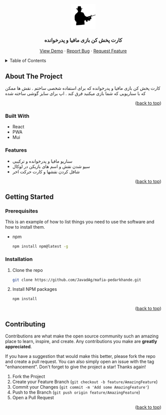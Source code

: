 <!-- PROJECT LOGO -->
<div align="center">
  <a href="https://github.com/github_username/repo_name">
    <img src="public/logo.svg" alt="Logo" width="80" height="80">
  </a>

<h3 align="center">کارت پخش کن بازی مافیا و پدرخوانده</h3>

  <p align="center">
    <a href="https://pedarkhande.netlify.app/">View Demo</a>
    ·
    <a href="https://github.com/JavadAg/mafia-pedarkhande/issues">Report Bug</a>
    ·
    <a href="https://github.com/JavadAg/mafia-pedarkhande/issues">Request Feature</a>
  </p>
</div>

<!-- TABLE OF CONTENTS -->
<details>
  <summary>Table of Contents</summary>
  <ol>
    <li>
      <a href="#about-the-project">About The Project</a>
      <ul>
        <li><a href="#built-with">Built With</a></li>
        <li><a href="#built-with">Features</a></li>
      </ul>
    </li>
    <li>
      <a href="#getting-started">Getting Started</a>
      <ul>
        <li><a href="#prerequisites">Prerequisites</a></li>
        <li><a href="#installation">Installation</a></li>
      </ul>
    </li>
    <li><a href="#contributing">Contributing</a></li>
  </ol>
</details>

<!-- ABOUT THE PROJECT -->

## About The Project

کارت پخش کن بازی مافیا و پدرخوانده که برای استفاده شخصی ساختم . نقش ها ممکن که با سناریویی که شما بازی میکنید فرق کند .
اپ برای سایز گوشی ساخته شده

<p align="right">(<a href="#readme-top">back to top</a>)</p>

### Built With

- React
- PWA
- Mui

### Features

- سناریو مافیا و پدرخوانده و ترکیبی
- سیو شدن نقش و اسم های بازیکن در لوکال
- شافل کردن نقشها و کارت حرکت اخر

<p align="right">(<a href="#readme-top">back to top</a>)</p>

<!-- GETTING STARTED -->

## Getting Started

### Prerequisites

This is an example of how to list things you need to use the software and how to install them.

- npm
  ```sh
  npm install npm@latest -g
  ```

### Installation

1. Clone the repo
   ```sh
   git clone https://github.com/JavadAg/mafia-pedarkhande.git
   ```
2. Install NPM packages
   ```sh
   npm install
   ```

<p align="right">(<a href="#readme-top">back to top</a>)</p>

<!-- CONTRIBUTING -->

## Contributing

Contributions are what make the open source community such an amazing place to learn, inspire, and create. Any contributions you make are **greatly appreciated**.

If you have a suggestion that would make this better, please fork the repo and create a pull request. You can also simply open an issue with the tag "enhancement".
Don't forget to give the project a star! Thanks again!

1. Fork the Project
2. Create your Feature Branch (`git checkout -b feature/AmazingFeature`)
3. Commit your Changes (`git commit -m 'Add some AmazingFeature'`)
4. Push to the Branch (`git push origin feature/AmazingFeature`)
5. Open a Pull Request

<p align="right">(<a href="#readme-top">back to top</a>)</p>

<!-- MARKDOWN LINKS & IMAGES -->
<!-- https://www.markdownguide.org/basic-syntax/#reference-style-links -->

[product-screenshot]: screenshot/1.png
